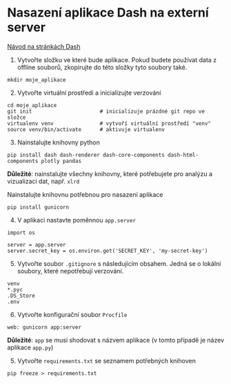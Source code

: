 # Nasazení aplikace Dash na externí server

[Návod na stránkách Dash](https://plot.ly/dash/deployment)

1. Vytvořte složku ve které bude aplikace. 
Pokud budete používat data z offline souborů, zkopirujte do této složky tyto soubory také.
```
mkdir moje_aplikace
```

2. Vytvořte virtuální prostředí a inicializujte verzování

```
cd moje_aplikace
git init                      # inicializuje prázdné git repo ve složce
virtualenv venv               # vytvoří virtuální prostředí "venv"
source venv/bin/activate      # aktivuje virtualenv
```

3. Nainstalujte knihovny python

```
pip install dash dash-renderer dash-core-components dash-html-components plotly pandas
```

**Důležité**:  nainstalujte všechny knihovny, které potřebujete pro analýzu a vizualizaci dat, např. `xlrd`

Nainstalujte knihovnu potřebnou pro nasazení aplikace

```
pip install gunicorn
```

4. V aplikaci nastavte poměnnou `app.server`
```
import os

server = app.server
server.secret_key = os.environ.get('SECRET_KEY', 'my-secret-key')
```

5. Vytvořte soubor `.gitignore` s následujícím obsahem. 
Jedná se o lokální soubory, které nepotřebují verzování.

```
venv
*.pyc
.DS_Store
.env
```

6. Vytvořte konfigurační soubor `Procfile`

```
web: gunicorn app:server
```

**Důležité**: `app` se musí shodovat s názvem aplikace (v tomto případě je název aplikace `app.py`)

5. Vytvořte `requirements.txt` se seznamem potřebných knihoven
```
pip freeze > requirements.txt
```


